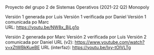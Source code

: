 Proyecto del grupo 2 de Sistemas Operativos (2021-22 Q2)
Monopoly

Versión 1 generada por Luis
Versión 1 verificada por Daniel
Versión 1 comunicada po Marc	
URL: https://youtu.be/NW8x_BjLg1o


Versión 2 generada por Marc
Versión 2 verificada por Luis
Versión 2 comunicada por Daniel
URL (v2): https://www.youtube.com/watch?v=xZtWBkKueBE
URL (interfaz): https://youtu.be/Ixy-tOIVLTg
